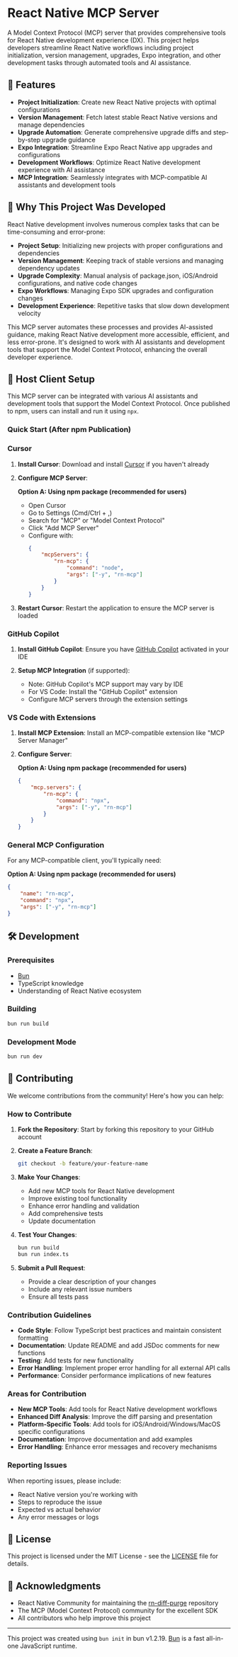 # React Native MCP Server

A Model Context Protocol (MCP) server that provides comprehensive tools for React Native development experience (DX). This project helps developers streamline React Native workflows including project initialization, version management, upgrades, Expo integration, and other development tasks through automated tools and AI assistance.

## 🚀 Features

-   **Project Initialization**: Create new React Native projects with optimal configurations
-   **Version Management**: Fetch latest stable React Native versions and manage dependencies
-   **Upgrade Automation**: Generate comprehensive upgrade diffs and step-by-step upgrade guidance
-   **Expo Integration**: Streamline Expo React Native app upgrades and configurations
-   **Development Workflows**: Optimize React Native development experience with AI assistance
-   **MCP Integration**: Seamlessly integrates with MCP-compatible AI assistants and development tools

## 🎯 Why This Project Was Developed

React Native development involves numerous complex tasks that can be time-consuming and error-prone:

-   **Project Setup**: Initializing new projects with proper configurations and dependencies
-   **Version Management**: Keeping track of stable versions and managing dependency updates
-   **Upgrade Complexity**: Manual analysis of package.json, iOS/Android configurations, and native code changes
-   **Expo Workflows**: Managing Expo SDK upgrades and configuration changes
-   **Development Experience**: Repetitive tasks that slow down development velocity

This MCP server automates these processes and provides AI-assisted guidance, making React Native development more accessible, efficient, and less error-prone. It's designed to work with AI assistants and development tools that support the Model Context Protocol, enhancing the overall developer experience.

## 🔧 Host Client Setup

This MCP server can be integrated with various AI assistants and development tools that support the Model Context Protocol. Once published to npm, users can install and run it using `npx`.

### Quick Start (After npm Publication)

### Cursor

1. **Install Cursor**: Download and install [Cursor](https://cursor.sh) if you haven't already

2. **Configure MCP Server**:

    **Option A: Using npm package (recommended for users)**

    - Open Cursor
    - Go to Settings (Cmd/Ctrl + ,)
    - Search for "MCP" or "Model Context Protocol"
    - Click "Add MCP Server"
    - Configure with:
        ```json
        {
            "mcpServers": {
                "rn-mcp": {
                    "command": "node",
                    "args": ["-y", "rn-mcp"]
                }
            }
        }
        ```

3. **Restart Cursor**: Restart the application to ensure the MCP server is loaded

### GitHub Copilot

1. **Install GitHub Copilot**: Ensure you have [GitHub Copilot](https://github.com/features/copilot) activated in your IDE

2. **Setup MCP Integration** (if supported):
    - Note: GitHub Copilot's MCP support may vary by IDE
    - For VS Code: Install the "GitHub Copilot" extension
    - Configure MCP servers through the extension settings

### VS Code with Extensions

1. **Install MCP Extension**: Install an MCP-compatible extension like "MCP Server Manager"

2. **Configure Server**:

    **Option A: Using npm package (recommended for users)**

    ```json
    {
        "mcp.servers": {
            "rn-mcp": {
                "command": "npx",
                "args": ["-y", "rn-mcp"]
            }
        }
    }
    ```

### General MCP Configuration

For any MCP-compatible client, you'll typically need:

**Option A: Using npm package (recommended for users)**

```json
{
    "name": "rn-mcp",
    "command": "npx",
    "args": ["-y", "rn-mcp"]
}
```

## 🛠️ Development

### Prerequisites

-   [Bun](https://bun.com)
-   TypeScript knowledge
-   Understanding of React Native ecosystem

### Building

```bash
bun run build
```

### Development Mode

```bash
bun run dev
```

## 🤝 Contributing

We welcome contributions from the community! Here's how you can help:

### How to Contribute

1. **Fork the Repository**: Start by forking this repository to your GitHub account

2. **Create a Feature Branch**:

    ```bash
    git checkout -b feature/your-feature-name
    ```

3. **Make Your Changes**:

    - Add new MCP tools for React Native development
    - Improve existing tool functionality
    - Enhance error handling and validation
    - Add comprehensive tests
    - Update documentation

4. **Test Your Changes**:

    ```bash
    bun run build
    bun run index.ts
    ```

5. **Submit a Pull Request**:
    - Provide a clear description of your changes
    - Include any relevant issue numbers
    - Ensure all tests pass

### Contribution Guidelines

-   **Code Style**: Follow TypeScript best practices and maintain consistent formatting
-   **Documentation**: Update README and add JSDoc comments for new functions
-   **Testing**: Add tests for new functionality
-   **Error Handling**: Implement proper error handling for all external API calls
-   **Performance**: Consider performance implications of new features

### Areas for Contribution

-   **New MCP Tools**: Add tools for React Native development workflows
-   **Enhanced Diff Analysis**: Improve the diff parsing and presentation
-   **Platform-Specific Tools**: Add tools for iOS/Android/Windows/MacOS specific configurations
-   **Documentation**: Improve documentation and add examples
-   **Error Handling**: Enhance error messages and recovery mechanisms

### Reporting Issues

When reporting issues, please include:

-   React Native version you're working with
-   Steps to reproduce the issue
-   Expected vs actual behavior
-   Any error messages or logs

## 📄 License

This project is licensed under the MIT License - see the [LICENSE](LICENSE) file for details.

## 🙏 Acknowledgments

-   React Native Community for maintaining the [rn-diff-purge](https://github.com/react-native-community/rn-diff-purge) repository
-   The MCP (Model Context Protocol) community for the excellent SDK
-   All contributors who help improve this project

---

This project was created using `bun init` in bun v1.2.19. [Bun](https://bun.com) is a fast all-in-one JavaScript runtime.
